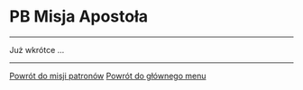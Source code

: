# <span class="status status-list"><span class="status status-mission">PB</span> Misja Apostoła</span>
---

Już wkrótce ...

---
[Powrót do misji patronów](jak_powierzac_patronom_szczegolne_misje.md)
[Powrót do głównego menu](index.md)
